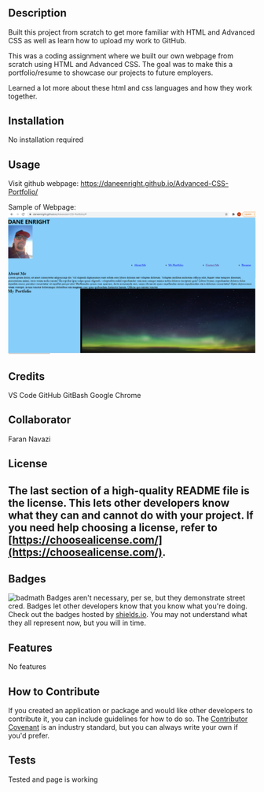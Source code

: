 # <Personal Webpage showcasing Work Portfolio>

## Description

Built this project from scratch to get more familiar with HTML and Advanced CSS as well as learn how to upload my work to GitHub.

This was a coding assignment where we built our own webpage from scratch using HTML and Advanced CSS. The goal was to make this a portfolio/resume to showcase our projects to future employers.

Learned a lot more about these html and css languages and how they work together.

## Installation

No installation required

## Usage

Visit github webpage: https://daneenright.github.io/Advanced-CSS-Portfolio/

Sample of Webpage:![Working Page](/images/Portfolio-Working-Page.png)

## Credits

VS Code
GitHub
GitBash
Google Chrome

## Collaborator

Faran Navazi

## License

## The last section of a high-quality README file is the license. This lets other developers know what they can and cannot do with your project. If you need help choosing a license, refer to [https://choosealicense.com/](https://choosealicense.com/).

## Badges

![badmath](https://img.shields.io/github/languages/top/nielsenjared/badmath)
Badges aren't necessary, per se, but they demonstrate street cred. Badges let other developers know that you know what you're doing. Check out the badges hosted by [shields.io](https://shields.io/). You may not understand what they all represent now, but you will in time.

## Features

No features

## How to Contribute

If you created an application or package and would like other developers to contribute it, you can include guidelines for how to do so. The [Contributor Covenant](https://www.contributor-covenant.org/) is an industry standard, but you can always write your own if you'd prefer.

## Tests

Tested and page is working
